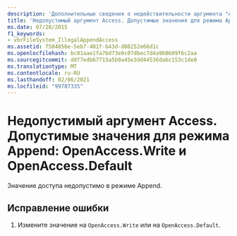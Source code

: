 ```yaml
---
description: 'Дополнительные сведения о недействительности аргумента "Access". Допустимые значения для режима Append: OpenAccess. Write и OpenAccess. Default'
title: 'Недопустимый аргумент Access. Допустимые значения для режима Append: OpenAccess.Write и OpenAccess.Default'
ms.date: 07/20/2015
f1_keywords:
- vbrFileSystem_IllegalAppendAccess
ms.assetid: f584056e-5eb7-401f-b43d-d08252e66d1c
ms.openlocfilehash: bc01aae1fa7bd73e0c07dbec7d4a9b0609f6c2aa
ms.sourcegitcommit: ddf7edb67715a5b9a45e3dd44536dabc153c1de0
ms.translationtype: MT
ms.contentlocale: ru-RU
ms.lasthandoff: 02/06/2021
ms.locfileid: "99787335"
---
```

# <a name="argument-access-is-not-valid-valid-values-for-append-mode-are-openaccesswrite-and-openaccessdefault"></a>Недопустимый аргумент Access. Допустимые значения для режима Append: OpenAccess.Write и OpenAccess.Default

Значение доступа недопустимо в режиме Append.  
  
## <a name="to-correct-this-error"></a>Исправление ошибки  
  
1. Измените значение на `OpenAccess.Write` или на `OpenAccess.Default`.
